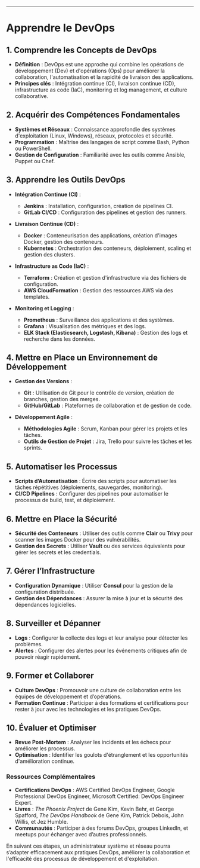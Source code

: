 
---

# Apprendre le DevOps

## 1. Comprendre les Concepts de DevOps

- **Définition** : DevOps est une approche qui combine les opérations de développement (Dev) et d'opérations (Ops) pour améliorer la collaboration, l'automatisation et la rapidité de livraison des applications.
- **Principes clés** : Intégration continue (CI), livraison continue (CD), infrastructure as code (IaC), monitoring et log management, et culture collaborative.

## 2. Acquérir des Compétences Fondamentales

- **Systèmes et Réseaux** : Connaissance approfondie des systèmes d'exploitation (Linux, Windows), réseaux, protocoles et sécurité.
- **Programmation** : Maîtrise des langages de script comme Bash, Python ou PowerShell.
- **Gestion de Configuration** : Familiarité avec les outils comme Ansible, Puppet ou Chef.

## 3. Apprendre les Outils DevOps

- **Intégration Continue (CI)** :
  - **Jenkins** : Installation, configuration, création de pipelines CI.
  - **GitLab CI/CD** : Configuration des pipelines et gestion des runners.
  
- **Livraison Continue (CD)** :
  - **Docker** : Conteneurisation des applications, création d'images Docker, gestion des conteneurs.
  - **Kubernetes** : Orchestration des conteneurs, déploiement, scaling et gestion des clusters.
  
- **Infrastructure as Code (IaC)** :
  - **Terraform** : Création et gestion d'infrastructure via des fichiers de configuration.
  - **AWS CloudFormation** : Gestion des ressources AWS via des templates.

- **Monitoring et Logging** :
  - **Prometheus** : Surveillance des applications et des systèmes.
  - **Grafana** : Visualisation des métriques et des logs.
  - **ELK Stack (Elasticsearch, Logstash, Kibana)** : Gestion des logs et recherche dans les données.

## 4. Mettre en Place un Environnement de Développement

- **Gestion des Versions** :
  - **Git** : Utilisation de Git pour le contrôle de version, création de branches, gestion des merges.
  - **GitHub/GitLab** : Plateformes de collaboration et de gestion de code.

- **Développement Agile** :
  - **Méthodologies Agile** : Scrum, Kanban pour gérer les projets et les tâches.
  - **Outils de Gestion de Projet** : Jira, Trello pour suivre les tâches et les sprints.

## 5. Automatiser les Processus

- **Scripts d’Automatisation** : Écrire des scripts pour automatiser les tâches répétitives (déploiements, sauvegardes, monitoring).
- **CI/CD Pipelines** : Configurer des pipelines pour automatiser le processus de build, test, et déploiement.

## 6. Mettre en Place la Sécurité

- **Sécurité des Conteneurs** : Utiliser des outils comme **Clair** ou **Trivy** pour scanner les images Docker pour des vulnérabilités.
- **Gestion des Secrets** : Utiliser **Vault** ou des services équivalents pour gérer les secrets et les credentials.

## 7. Gérer l’Infrastructure

- **Configuration Dynamique** : Utiliser **Consul** pour la gestion de la configuration distribuée.
- **Gestion des Dépendances** : Assurer la mise à jour et la sécurité des dépendances logicielles.

## 8. Surveiller et Dépanner

- **Logs** : Configurer la collecte des logs et leur analyse pour détecter les problèmes.
- **Alertes** : Configurer des alertes pour les événements critiques afin de pouvoir réagir rapidement.

## 9. Former et Collaborer

- **Culture DevOps** : Promouvoir une culture de collaboration entre les équipes de développement et d’opérations.
- **Formation Continue** : Participer à des formations et certifications pour rester à jour avec les technologies et les pratiques DevOps.

## 10. Évaluer et Optimiser

- **Revue Post-Mortem** : Analyser les incidents et les échecs pour améliorer les processus.
- **Optimisation** : Identifier les goulots d'étranglement et les opportunités d'amélioration continue.

### Ressources Complémentaires

- **Certifications DevOps** : AWS Certified DevOps Engineer, Google Professional DevOps Engineer, Microsoft Certified: DevOps Engineer Expert.
- **Livres** : *The Phoenix Project* de Gene Kim, Kevin Behr, et George Spafford, *The DevOps Handbook* de Gene Kim, Patrick Debois, John Willis, et Jez Humble.
- **Communautés** : Participer à des forums DevOps, groupes LinkedIn, et meetups pour échanger avec d’autres professionnels.

En suivant ces étapes, un administrateur système et réseau pourra s’adapter efficacement aux pratiques DevOps, améliorer la collaboration et l'efficacité des processus de développement et d'exploitation.


